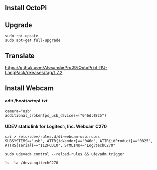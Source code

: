 ## Install OctoPi

## Upgrade

```
sudo rpi-update
sudo apt-get full-upgrade
```

## Translate
https://github.com/AlexanderPro29/OctoPrint-RU-LangPack/releases/tag/1.7.2

## Install Webcam

#### edit /boot/octopi.txt
```
camera="usb"
additional_brokenfps_usb_devices=("046d:0825")
```

#### UDEV static link for Logitech, Inc. Webcam C270

```
cat > /etc/udev/rules.d/01-webcam-usb.rules
SUBSYSTEMS=="usb", ATTR{idVendor}=="046d", ATTR{idProduct}=="0825", ATTRS{serial}=="112FCD10", SYMLINK+="LogitechC270"

sudo udevadm control --reload-rules && udevadm trigger

ls -la /dev/LogitechC270
```